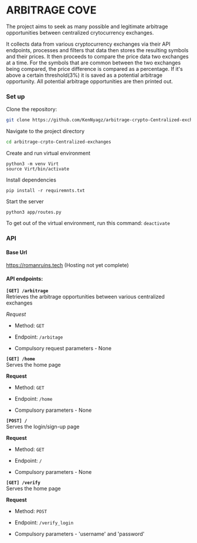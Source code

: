 # ARBITRAGE COVE

The project aims to seek as many possible and legitimate arbitrage opportunities between centralized crytocurrency exchanges.

It collects data from various cryptocurrency exchanges via their API endpoints, processes and filters that data then stores the resulting symbols and their prices. It then proceeds to compare the price data two exchanges at a time. For the symbols that are common between the two exchanges being compared, the price difference is compared as a percentage. If it's above a certain threshold(3%) it is saved as a potential arbitrage opportunity. All potential arbitrage opportunities are then printed out.

### Set up
Clone the repository:
```bash
git clone https://github.com/KenNyagz/arbitrage-crypto-Centralized-exchanges.git
```

Navigate to the project directory
```bash
cd arbitrage-crpto-Centralized-exchanges
```
Create and run virtual environment
```
python3 -m venv Virt
source Virt/bin/activate
```
Install dependencies
```
pip install -r requiremnts.txt
```

Start the server
```
python3 app/routes.py
```

To get out of the virtual environment, run this command:
`deactivate`

### API
#### Base Url
https://romanruins.tech (Hosting not yet complete)

#### API endpoints:
**`[GET] /arbitrage`**  
 Retrieves the arbitrage opportunities between various centralized exchanges

*Request*
- Method: `GET`
- Endpoint: `/arbitage`

- Compulsory request parameters - None


**`[GET] /home`**  
 Serves the home page

**Request**
- Method: `GET`
- Endpoint: `/home`

- Compulsory parameters - None


**`[POST] /`**  
 Serves the login/sign-up page

**Request**
- Method: `GET`
- Endpoint: `/`

- Compulsory parameters - None


**`[GET] /verify`**  
 Serves the home page

**Request**
- Method: `POST`
- Endpoint: `/verify_login`

- Compulsory parameters - 'username' and 'password'

<!--Fun fact: you can force a line break by adding two spaces at the end of the line you intend to not be conjoined with the next -->
